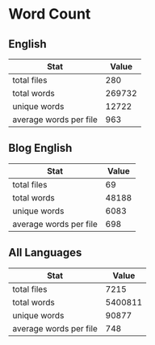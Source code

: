 # Word Count

## English

Stat | Value
---- | -----
total files | 280
total words | 269732
unique words | 12722
average words per file | 963

## Blog English

Stat | Value
---- | -----
total files | 69
total words | 48188
unique words | 6083
average words per file | 698

## All Languages

Stat | Value
---- | -----
total files | 7215
total words | 5400811
unique words | 90877
average words per file | 748
